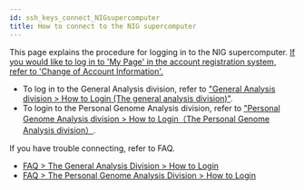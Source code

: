 ```yaml
---
id: ssh_keys_connect_NIGsupercomputer
title: How to connect to the NIG supercomputer
---
```


This page explains the procedure for logging in to the NIG supercomputer. [<u>If you would like to log in to 'My Page' in the account registration system, refer to 'Change of Account Information'.</u>](/application/change_account_info)

- To log in to the General Analysis division, refer to [<u>"General Analysis division > How to Login (The general analysis division)"</u>](/general_analysis_division/ga_login).
- To login to the Personal Genome Analysis division, refer to [<u>"Personal Genome Analysis division > How to Login（The Personal Genome Analysis division）</u>](/personal_genome_division/pg_login).

If you have trouble connecting, refer to FAQ.
- [<u>FAQ > The General Analysis Division > How to Login</u>](/faq/faq_login_general)
- [<u>FAQ > The Personal Genome Analysis Division > How to Login</u>](/faq/faq_login_personal)

